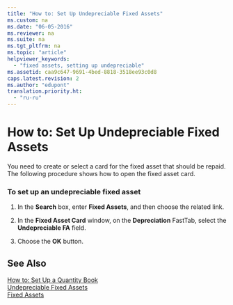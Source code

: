 ```yaml
---
title: "How to: Set Up Undepreciable Fixed Assets"
ms.custom: na
ms.date: "06-05-2016"
ms.reviewer: na
ms.suite: na
ms.tgt_pltfrm: na
ms.topic: "article"
helpviewer_keywords: 
  - "fixed assets, setting up undepreciable"
ms.assetid: caa9c647-9691-4bed-8818-3518ee93c0d8
caps.latest.revision: 2
ms.author: "edupont"
translation.priority.ht: 
  - "ru-ru"
---
```

# How to: Set Up Undepreciable Fixed Assets
You need to create or select a card for the fixed asset that should be repaid. The following procedure shows how to open the fixed asset card.  
  
### To set up an undepreciable fixed asset  
  
1.  In the **Search** box, enter **Fixed Assets**, and then choose the related link.  
  
2.  In the **Fixed Asset Card** window, on the **Depreciation** FastTab, select the **Undepreciable FA** field.  
  
3.  Choose the **OK** button.  
  
## See Also  
 [How to: Set Up a Quantity Book](../../LocalFunctionalityForMicrosoftDynamicsNav2016/Russia/how-to-set-up-a-quantity-book.md)   
 [Undepreciable Fixed Assets](../../LocalFunctionalityForMicrosoftDynamicsNav2016/Russia/undepreciable-fixed-assets.md)   
 [Fixed Assets](../../LocalFunctionalityForMicrosoftDynamicsNav2016/Russia/fixed-assets.md)